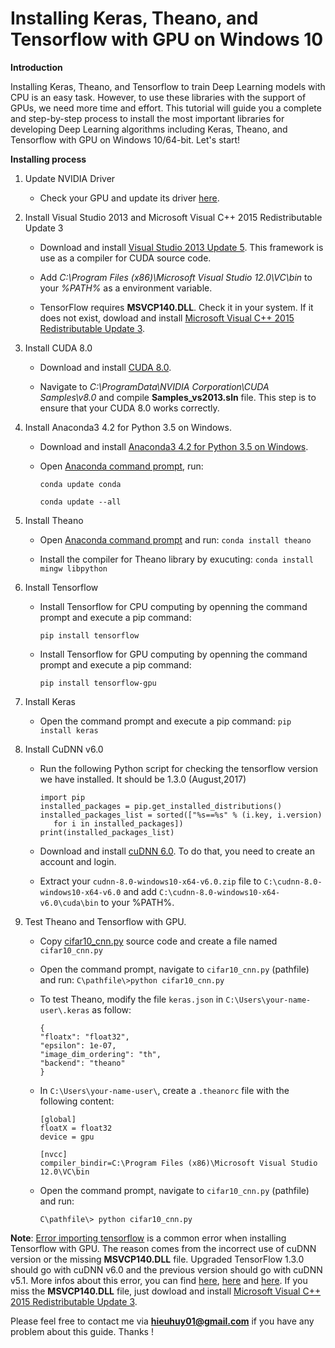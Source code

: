 # Installing Keras, Theano, and Tensorflow with GPU on Windows 10

**Introduction**

Installing Keras, Theano, and Tensorflow to train Deep Learning models with CPU is an easy task. However, to use these libraries with the support of GPUs, we need more time and effort. This tutorial will guide you a complete and step-by-step process to install the most important libraries for developing Deep Learning algorithms including Keras, Theano, and Tensorflow with GPU on Windows 10/64-bit. Let's start!

**Installing process**

1. Update NVIDIA Driver 

   * Check your GPU and update its driver [here](http://www.nvidia.com/Download/index.aspx).

2. Install Visual Studio 2013 and Microsoft Visual C++ 2015 Redistributable Update 3

   * Download and install [Visual Studio 2013 Update 5](https://go.microsoft.com/fwlink/?LinkId=532495). This framework is use as a          compiler for CUDA source code.
   
   * Add *C:\Program Files (x86)\Microsoft Visual Studio 12.0\VC\bin* to your *%PATH%* as a environment variable.
   
   * TensorFlow requires **MSVCP140.DLL**. Check it in your system. If it does not exist, dowload and install [Microsoft Visual C++ 2015 Redistributable Update 3](https://www.microsoft.com/en-us/download/details.aspx?id=53587). 
   
3. Install CUDA 8.0

   * Download and install [CUDA 8.0](https://developer.nvidia.com/cuda-downloads).
   
   * Navigate to *C:\ProgramData\NVIDIA Corporation\CUDA Samples\v8.0* and compile **Samples_vs2013.sln** file. This step is to ensure 
     that your CUDA 8.0 works correctly.
   
4. Install Anaconda3 4.2 for Python 3.5 on Windows.

   * Download and install [Anaconda3 4.2 for Python 3.5 on Windows](https://repo.continuum.io/archive/index.html).
   
   * Open [Anaconda command prompt](https://www.quora.com/How-do-I-start-the-anaconda-command-prompt), run: 
   
     ```conda update conda``` 
     
     ```conda update --all```
   
5. Install Theano

   * Open [Anaconda command prompt](https://www.quora.com/How-do-I-start-the-anaconda-command-prompt) and run: ```conda install theano```
   
   * Install the compiler for Theano library by exucuting: ```conda install mingw libpython```
   
6. Install Tensorflow

   * Install Tensorflow for CPU computing by openning the command prompt and execute a pip command: 
   
      ```pip install tensorflow```
   
   * Install Tensorflow for GPU computing by openning the command prompt and execute a pip command: 
   
      ```pip install tensorflow-gpu```
   
7. Install Keras

   * Open the command prompt and execute a pip command: ```pip install keras```
   
8. Install CuDNN v6.0

   * Run the following Python script for checking the tensorflow version we have installed. It should be 1.3.0 (August,2017)
     
     ```
     import pip
     installed_packages = pip.get_installed_distributions()
     installed_packages_list = sorted(["%s==%s" % (i.key, i.version)
        for i in installed_packages])
     print(installed_packages_list)
     
     ```
   
   * Download and install [cuDNN 6.0](https://developer.nvidia.com/cudnn). To do that, you need to create an account and login.
   
   * Extract your ```cudnn-8.0-windows10-x64-v6.0.zip``` file to ```C:\cudnn-8.0-windows10-x64-v6.0``` and add 
     ```C:\cudnn-8.0-windows10-x64-v6.0\cuda\bin``` to your %PATH%.
     
9. Test Theano and Tensorflow with GPU.

   * Copy [cifar10_cnn.py](https://github.com/fchollet/keras/blob/master/examples/cifar10_cnn.py) source code and create a file named        ```cifar10_cnn.py```
   
   * Open the command prompt, navigate to ```cifar10_cnn.py``` (pathfile) and run: 
   ```C\pathfile\>python cifar10_cnn.py```
   
   * To test Theano, modify the file ```keras.json``` in ```C:\Users\your-name-user\.keras``` as follow:
      ```
      {
      "floatx": "float32",
      "epsilon": 1e-07,
      "image_dim_ordering": "th",
      "backend": "theano"
      }
   
      ```
      
   * In ```C:\Users\your-name-user\```, create a ```.theanorc``` file with the following content:
   
      ```
      [global]
      floatX = float32
      device = gpu

      [nvcc]
      compiler_bindir=C:\Program Files (x86)\Microsoft Visual Studio 12.0\VC\bin
    
      ```
    
    * Open the command prompt, navigate to ```cifar10_cnn.py``` (pathfile) and run: 
    
      ```C\pathfile\> python cifar10_cnn.py```
    
**Note**: [Error importing tensorflow](https://github.com/tensorflow/tensorflow/issues/5949) is a common error when installing Tensorflow with GPU. The reason comes from the incorrect use of cuDNN version or the missing **MSVCP140.DLL** file. Upgraded TensorFlow 1.3.0 should go with cuDNN v6.0 and the previous version should go with cuDNN v5.1. More infos about this error, you can find [here](https://github.com/tensorflow/tensorflow/issues/10382), [here](https://github.com/tensorflow/tensorflow/issues/10033) and [here](https://gist.github.com/mrry/ee5dbcfdd045fa48a27d56664411d41c#file-tensorflow_self_check-py). If you miss the **MSVCP140.DLL** file, just dowload and install [Microsoft Visual C++ 2015 Redistributable Update 3](https://www.microsoft.com/en-us/download/details.aspx?id=53587).

Please feel free to contact me via **hieuhuy01@gmail.com** if you have any problem about this guide. Thanks !

   
   
   
   
   
   


  
  
  
   
   
   
   
   
   
   


   










